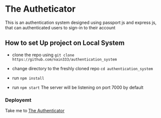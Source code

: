 # The Autheticator

This is an authentication system designed using passport js and express js, that can authenticated users to sign-in to their account

## How to set Up project on Local System

- clone the repo using ```git clone https://github.com/nain333/authentication_system```

- change directory to the freshly cloned repo ```cd authentication_system```
- run ``` npm install ```
- run ``` npm start ```
The server will be listening on port 7000 by default

### Deployemt

Take me to [The Authenticator](https://the-authenticator.onrender.com)
